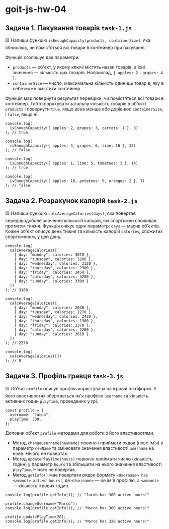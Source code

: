# goit-js-hw-04

## Задача 1. Пакування товарів `task-1.js`

🟨 Напиши функцію `isEnoughCapacity(products, containerSize)`, яка обчислює, чи помістяться всі
товари в контейнер при пакуванні.

Функція оголошує два параметри:

- `products` — об'єкт, у якому ключі містять назви товарів, а їхні значення — кількість цих товарів.
  Наприклад, `{ apples: 2, grapes: 4 }`.
- `containerSize` — число, максимальна кількість одиниць товарів, яку в себе може вмістити
  контейнер.

Функція має повернути результат перевірки, чи помістяться всі товари в контейнер. Тобто порахувати
загальну кількість товарів в об'єкті `products` і повернути `true`, якщо вона менше або дорівнює
`containerSize`, і `false`, якщо ні.

```
console.log(
  isEnoughCapacity({ apples: 2, grapes: 3, carrots: 1 }, 8)
); // true

console.log(
  isEnoughCapacity({ apples: 4, grapes: 6, lime: 16 }, 12)
); // false

console.log(
  isEnoughCapacity({ apples: 1, lime: 5, tomatoes: 3 }, 14)
); // true

console.log(
  isEnoughCapacity({ apples: 18, potatoes: 5, oranges: 2 }, 7)
); // false
```

## Задача 2. Розрахунок калорій `task-2.js`

🟨 Напиши функцію `calcAverageCalories(days)`, яка повертає середньодобове значення кількості
калорій, які спортсмен споживав протягом тижня. Функція очікує один параметр: `days` — масив
об'єктів. Кожен об'єкт описує день тижня та кількість калорій `calories`, спожитих спортсменом, у
цей день.

```
console.log(
  calcAverageCalories([
    { day: "monday", calories: 3010 },
    { day: "tuesday", calories: 3200 },
    { day: "wednesday", calories: 3120 },
    { day: "thursday", calories: 2900 },
    { day: "friday", calories: 3450 },
    { day: "saturday", calories: 3280 },
    { day: "sunday", calories: 3300 }
  ])
); // 3180

console.log(
  calcAverageCalories([
    { day: "monday", calories: 2040 },
    { day: "tuesday", calories: 2270 },
    { day: "wednesday", calories: 2420 },
    { day: "thursday", calories: 1900 },
    { day: "friday", calories: 2370 },
    { day: "saturday", calories: 2280 },
    { day: "sunday", calories: 2610 }
  ])
); // 2270

console.log(
  calcAverageCalories([])
); // 0
```

## Задача 3. Профіль гравця `task-3.js`

🟨 Об'єкт `profile` описує профіль користувача на ігровій платформі. У його властивостях
зберігається ім'я профілю `username` та кількість активних годин `playTime`, проведених у грі.

```
const profile = {
  username: "Jacob",
  playTime: 300,
};
```

Доповни об'єкт `profile` методами для роботи з його властивостями.

- Метод `changeUsername(newName)` повинен приймати рядок (нове ім'я) в параметр `newName` та
  змінювати значення властивості `username` на нове. Нічого не повертає.
- Метод `updatePlayTime(hours)` повинен приймати число (кількість годин) у параметр `hours` та
  збільшити на нього значення властивості `playTime`. Нічого не повертає.
- Метод `getInfo()` має повертати рядок формату `<Username> has <amount> active hours!`, де
  `<Username>` — це ім'я профілю, а `<amount>` — кількість ігрових годин.

```
console.log(profile.getInfo()); // "Jacob has 300 active hours!"

profile.changeUsername("Marco");
console.log(profile.getInfo()); // "Marco has 300 active hours!"

profile.updatePlayTime(20);
console.log(profile.getInfo()); // "Marco has 320 active hours!"
```
